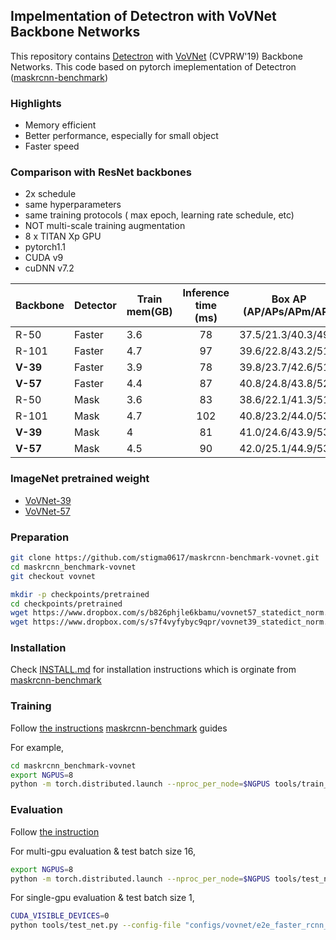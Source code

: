 ## Impelmentation of Detectron with VoVNet Backbone Networks

This repository contains [Detectron](https://github.com/facebookresearch/maskrcnn-benchmark) with [VoVNet](https://arxiv.org/abs/1904.09730) (CVPRW'19) Backbone Networks. This code based on pytorch imeplementation of Detectron ([maskrcnn-benchmark](https://github.com/facebookresearch/maskrcnn-benchmark)) 

### Highlights

- Memory efficient 
- Better performance, especially for small object
- Faster speed



### Comparison with ResNet backbones

- 2x schedule
- same hyperparameters
- same training protocols ( max epoch, learning rate schedule, etc)
- NOT multi-scale training augmentation
- 8 x TITAN Xp GPU
- pytorch1.1
- CUDA v9
- cuDNN v7.2


| Backbone | Detector | Train mem(GB) | Inference time (ms) | Box AP (AP/APs/APm/APl) | Mask AP (AP/APs/APm/APl) | DOWNLOAD |
|----------|----------|---------------|:-------------------:|:------------------------:|:--------------------------:| :---:|
| R-50     | Faster   | 3.6           | 78                  | 37.5/21.3/40.3/49.5      | -                          |[link](https://www.dropbox.com/s/kmcfd0j3cn9gevz/FRCN-R-50-FPN-2x.pth)|
 R-101    | Faster   | 4.7           | 97                  | 39.6/22.8/43.2/51.9      | -                          |[link](https://www.dropbox.com/s/wzohk5zm9e7xw7k/FRCN-R-101-FPN-2x.pth)|
| **V-39**     | Faster   | 3.9           | 78                  | 39.8/23.7/42.6/51.5      | -                          |[link](https://www.dropbox.com/s/svg9ynha9l9oqp0/FRCN-V-39-FPN-2x.pth)|
| **V-57**     | Faster   | 4.4           | 87                  | 40.8/24.8/43.8/52.4      | -                          |[link](https://www.dropbox.com/s/fawts3l0idznvvb/FRCN-V-57-FPN-2x.pth)|
| R-50     | Mask     | 3.6           | 83                  | 38.6/22.1/41.3/51.4      | 34.9/16.0/37.3/52.2        |[link](https://www.dropbox.com/s/dmkcu8dc662nnsu/MRCN-R-50-FPN-2x.pth)|
| R-101    | Mask     | 4.7           | 102                 | 40.8/23.2/44.0/53.9      | 36.7/16.7/39.4/54.3        |[link](https://www.dropbox.com/s/0k73qa5b8fpb45h/MRCN-R-101-FPN-2x.pth)|
| **V-39**     | Mask     | 4             | 81                  | 41.0/24.6/43.9/53.1      | 36.7/17.9/39.3/53.0        |[link](https://www.dropbox.com/s/3zpmq4nvijqek3m/MRCN-V-39-FPN-2x.pth)|
| **V-57**     | Mask     | 4.5           | 90                  | 42.0/25.1/44.9/53.8      | 37.5/18.3/39.8/54.3        |[link](https://www.dropbox.com/s/3zpmq4nvijqek3m/MRCN-V-39-FPN-2x.pth)|



### ImageNet pretrained weight

- [VoVNet-39](https://www.dropbox.com/s/s7f4vyfybyc9qpr/vovnet39_statedict_norm.pth)
- [VoVNet-57](https://www.dropbox.com/s/b826phjle6kbamu/vovnet57_statedict_norm.pth)


### Preparation


```bash
git clone https://github.com/stigma0617/maskrcnn-benchmark-vovnet.git
cd maskrcnn_benchmark-vovnet
git checkout vovnet

mkdir -p checkpoints/pretrained
cd checkpoints/pretrained
wget https://www.dropbox.com/s/b826phjle6kbamu/vovnet57_statedict_norm.pth
wget https://www.dropbox.com/s/s7f4vyfybyc9qpr/vovnet39_statedict_norm.pth
```


### Installation

Check [INSTALL.md](INSTALL.md) for installation instructions which is orginate from [maskrcnn-benchmark](https://github.com/facebookresearch/maskrcnn-benchmark)





### Training
Follow [the instructions](https://github.com/facebookresearch/maskrcnn-benchmark#multi-gpu-training) [maskrcnn-benchmark](https://github.com/facebookresearch) guides

For example,

```bash
cd maskrcnn_benchmark-vovnet
export NGPUS=8
python -m torch.distributed.launch --nproc_per_node=$NGPUS tools/train_net.py --config-file "configs/vovnet/e2e_faster_rcnn_V_39_FPN_2x.yaml" 
```

### Evaluation

Follow [the instruction](https://github.com/facebookresearch/maskrcnn-benchmark#evaluation)

For multi-gpu evaluation & test batch size 16,

```bash
export NGPUS=8
python -m torch.distributed.launch --nproc_per_node=$NGPUS tools/test_net.py --config-file "configs/vovnet/e2e_faster_rcnn_V_39_FPN_2x.yaml" TEST.IMS_PER_BATCH 16
```

For single-gpu evaluation & test batch size 1,

```bash
CUDA_VISIBLE_DEVICES=0
python tools/test_net.py --config-file "configs/vovnet/e2e_faster_rcnn_V_39_FPN_2x.yaml" TEST.IMS_PER_BATCH 1
```
